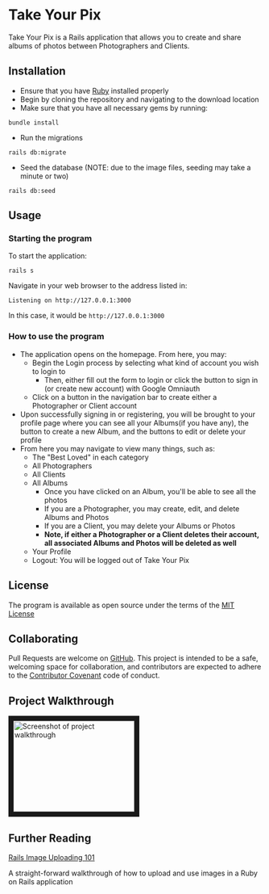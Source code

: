 # Take Your Pix

Take Your Pix is a Rails application that allows you to create and share albums of photos between Photographers and Clients.

## Installation

- Ensure that you have [Ruby](https://www.ruby-lang.org/en/downloads/) installed properly
- Begin by cloning the repository and navigating to the download location
- Make sure that you have all necessary gems by running:

```
bundle install
```

- Run the migrations

```
rails db:migrate
```

- Seed the database (NOTE: due to the image files, seeding may take a minute or two)

```
rails db:seed
```

## Usage

### Starting the program

To start the application:

```
rails s
```

Navigate in your web browser to the address listed in:

```
Listening on http://127.0.0.1:3000
```

In this case, it would be `http://127.0.0.1:3000`

### How to use the program

- The application opens on the homepage. From here, you may:
  - Begin the Login process by selecting what kind of account you wish to login to
    - Then, either fill out the form to login or click the button to sign in (or create new account) with Google Omniauth
  - Click on a button in the navigation bar to create either a Photographer or Client account
- Upon successfully signing in or registering, you will be brought to your profile page where you can see all your Albums(if you have any), the button to create a new Album, and the buttons to edit or delete your profile
- From here you may navigate to view many things, such as:
  - The "Best Loved" in each category
  - All Photographers
  - All Clients
  - All Albums
    - Once you have clicked on an Album, you'll be able to see all the photos
    - If you are a Photographer, you may create, edit, and delete Albums and Photos
    - If you are a Client, you may delete your Albums or Photos
    - **Note, if either a Photographer or a Client deletes their account, all associated Albums and Photos will be deleted as well**
  - Your Profile
  - Logout: You will be logged out of Take Your Pix

## License

The program is available as open source under the terms of the [MIT License](https://opensource.org/licenses/MIT)

## Collaborating

Pull Requests are welcome on [GitHub](https://github.com/rebeccahickson/take-your-pix). This project is intended to be a safe, welcoming space for collaboration, and contributors are expected to adhere to the [Contributor Covenant](https://github.com/cjbrock/worlds-best-restaurants-cli-gem/blob/master/contributor-covenant.org) code of conduct.

## Project Walkthrough

<a href="https://youtu.be/LMuZaFGFvaw
" target="_blank"><img src="http://img.youtube.com/vi/LMuZaFGFvaw/0.jpg" 
alt="Screenshot of project walkthrough" width="240" height="180" border="10" /></a>

## Further Reading

[Rails Image Uploading 101](https://levelup.gitconnected.com/rails-image-upload-101-f9bf245e389b)

A straight-forward walkthrough of how to upload and use images in a Ruby on Rails application
